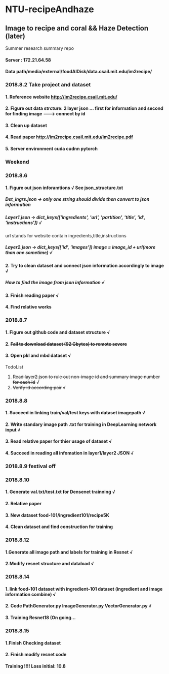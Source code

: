 # NTU-recipeAndhaze
## Image to recipe and coral && Haze Detection (later)
Summer research summary repo

#### Server : 172.21.64.58
#### Data path/media/external/foodAIDisk/data.csail.mit.edu/im2recipe/

### 2018.8.2 Take project and dataset 
#### 1. Reference website http://im2recipe.csail.mit.edu/
#### 2. Figure out data strcture: 2 layer json ... first for information and second for finding image ---> connect by id
#### 3. Clean up dataset
#### 4. Read paper http://im2recipe.csail.mit.edu/im2recipe.pdf
#### 5. Server environment cuda cudnn pytorch

### Weekend 

### 2018.8.6
#### 1. Figure out json inforamtions &radic;  See json_structure.txt
##### Det_ingrs.json  -> only one string should divide then convert to json information 
##### Layer1.json -> dict_keys(['ingredients', 'url', 'partition', 'title', 'id', 'instructions'])  &radic;
url stands for website contain ingredients,title,instructions
##### Layer2.json -> dict_keys(['id', 'images']) image = image_id + url(more than one sometime) &radic;

#### 2. Try to clean dataset and connect json information accordingly to image  &radic;
##### How to find the image from json information &radic;
#### 3. Finish reading paper &radic;
#### 4. Find relative works 

### 2018.8.7
#### 1. Figure out github code and dataset structure &radic;
#### 2. ~~Fail to download dataset (92 Gbytes) to remote severe~~
#### 3. Open pkl and mbd dataset &radic;

TodoList 
1. ~~Read layer2.json to rule out non-image id and summary image number for each id~~  &radic;
2. ~~Verify id according pair~~ &radic;

### 2018.8.8
#### 1. Succeed in linking train/val/test keys with dataset imagepath &radic;
#### 2. Write standary image path .txt for training in DeepLearning network input &radic;
#### 3. Read relative paper for thier usage of dataset  &radic;
#### 4. Succeed in reading all infomation in layer1/layer2 JSON &radic;

### 2018.8.9 festival off

### 2018.8.10 
#### 1. Generate val.txt/test.txt for Densenet trainning &radic;
#### 2. Relative paper
#### 3. New dataset food-101/ingredient101/recipe5K
#### 4. Clean dataset and find construction for training

### 2018.8.12 
#### 1.Generate all image path and labels for training in Resnet &radic;
#### 2.Modify resnet structure and dataload &radic;

### 2018.8.14 
#### 1. link food-101 dataset with ingredient-101 dataset (ingredient and image information combine) &radic;
#### 2. Code PathGenerator.py ImageGenerator.py VectorGenerator.py  &radic;
#### 3. Training Resnet18 (On going... 

### 2018.8.15
#### 1.Finish Checking dataset
#### 2. Finish modify resnet code
#### Training !!!! Loss initial: 10.8

